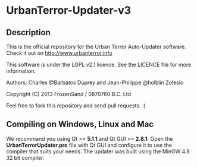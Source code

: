 UrbanTerror-Updater-v3
======================

Description
-----------

This is the official repository for the Urban Terror Auto-Updater software. 
Check it out on http://www.urbanterror.info

This software is under the LGPL v2.1 licence. See the LICENCE file for more information.

Authors: Charles @Barbatos Duprey and Jean-Philippe @holblin Zolesio

Copyright (C) 2013 FrozenSand / 0870760 B.C. Ltd

Feel free to fork this repository and send pull requests. :) 


Compiling on Windows, Linux and Mac
-----------

We recommand you using Qt >= **5.1.1** and Qt GUI >= **2.8.1**. 
Open the **UrbanTerrorUpdater.pro** file with Qt GUI and configure it to use the compiler that suits your needs. 
The updater was built using the MinGW 4.8 32 bit compiler.

